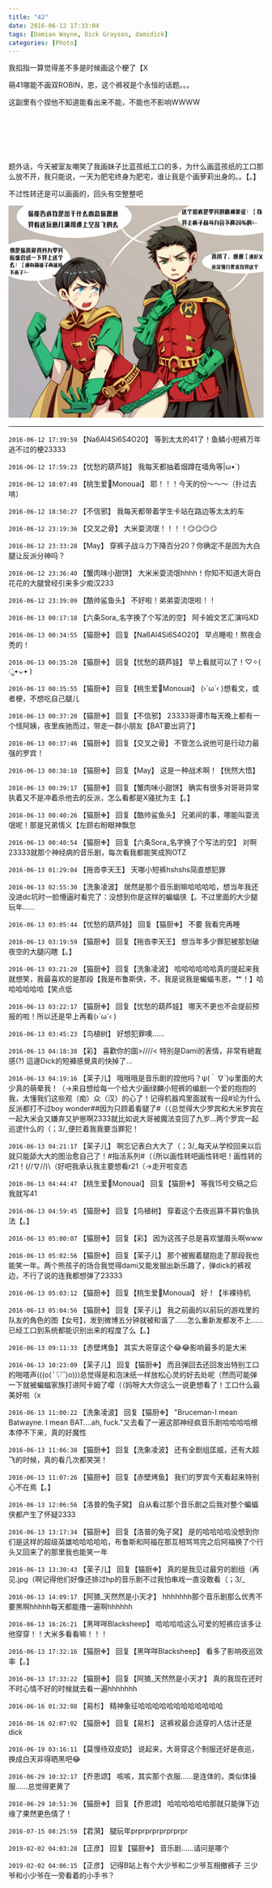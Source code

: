 ```yaml
---
title: "42"
date: 2016-06-12 17:33:04
tags: [Damian Wayne, Dick Grayson, damidick]
categories: [Photo]
---
```


<p>我掐指一算觉得差不多是时候画这个梗了【X</p> 
<p>萌41哪能不画双ROBIN，恩，这个裤衩是个永恒的话题。。。</p> 
<p>这副里有个捏他不知道能看出来不能，不能也不影响WWWW</p> 
<p><br /></p> 
<p><br /></p> 
<p><br /></p> 
<p>题外话，今天被室友嘲笑了我画妹子比蓝孩纸工口的多，为什么画蓝孩纸的工口那么放不开，我只能说，一天为肥宅终身为肥宅，谁让我是个画萝莉出身的。。【。】</p> 
<p>不过性转还是可以画画的，回头有空整整吧</p>

![](https://raw.githubusercontent.com/alicewish/meowchain247/master/img_cVZNdzJtQk9JV2MxYmRKUFQ0TlFEU29xME9UaU5UVlEvbmFrbnVWL2Z0TVVwQ0RSSFZtSVV3PT0.jpg)

---

`2016-06-12 17:39:59` 【Na6Al4Si6S4O20】 等到太太的41了！鱼鳞小短裤万年逃不过的梗23333

`2016-06-12 17:59:23` 【忧愁的葫芦娃】 我每天都抽着烟蹲在墙角等|ω•`)

`2016-06-12 18:07:49` 【桃生爱🍑Monouai】 耶！！！今天的份～～～（扑过去啃）

`2016-06-12 18:50:27` 【不信邪】 我每天都带着学生卡站在路边等太太的车

`2016-06-12 23:19:36` 【交叉之骨】 大米耍流氓！！！！😏😏😏😏

`2016-06-12 23:33:28` 【May】 穿裤子战斗力下降百分20？你确定不是因为大白腿让反派分神吗？

`2016-06-12 23:36:40` 【蟹肉味小甜饼】 大米米耍流氓hhhh！你知不知道大哥白花花的大腿曾经引来多少痴汉233

`2016-06-12 23:39:09` 【酷帅鲨鱼头】 不好啦！弟弟耍流氓啦！！

`2016-06-13 00:17:18` 【六条Sora\_名字换了个写法的空】 阿卡姆文艺汇演吗XD

`2016-06-13 00:34:55` 【猫厨✙】 回复【Na6Al4Si6S4O20】 早点睡啦！熬夜会秃的！

`2016-06-13 00:35:20` 【猫厨✙】 回复【忧愁的葫芦娃】 早上看就可以了！♡✧( ु•⌄• )

`2016-06-13 00:35:55` 【猫厨✙】 回复【桃生爱🍑Monouai】 (›´ω`‹ )想看文，或者梗，不想吃自己腿儿

`2016-06-13 00:37:20` 【猫厨✙】 回复【不信邪】 23333哥谭市每天晚上都有一个怪阿姨，夜里疾驰而过，带走一群小朋友【BAT要出洞了】

`2016-06-13 00:37:46` 【猫厨✙】 回复【交叉之骨】 不管怎么说他可是行动力最强的罗宾！

`2016-06-13 00:38:18` 【猫厨✙】 回复【May】 这是一种战术啊！【恍然大悟】

`2016-06-13 00:39:17` 【猫厨✙】 回复【蟹肉味小甜饼】 确实有很多对哥哥异常执着又不是冲着杀他去的反派，怎么看都是X骚扰为主【。】

`2016-06-13 00:40:26` 【猫厨✙】 回复【酷帅鲨鱼头】 兄弟间的事，哪能叫耍流氓呢！那是兄弟情义【左顾右盼眼神飘忽

`2016-06-13 00:40:54` 【猫厨✙】 回复【六条Sora\_名字换了个写法的空】 对啊23333就那个神经病的音乐剧，每次看我都能笑成狗OTZ

`2016-06-13 01:29:04` 【拖沓李天王】 天哪小短裤hshshs简直想犯罪

`2016-06-13 02:55:30` 【洗象凌波】 居然是那个音乐剧嘛哈哈哈哈，想当年我还没进dc坑时一脸懵逼时看完了：没想到你是这样的蝙蝠侠【。不过里面的大少腿玩年……

`2016-06-13 03:05:44` 【忧愁的葫芦娃】 回复【猫厨✙】 不要 我看完再睡

`2016-06-13 03:19:59` 【猫厨✙】 回复【拖沓李天王】 想当年多少罪犯被那划破夜空的大腿闪瞎【。】

`2016-06-13 03:21:20` 【猫厨✙】 回复【洗象凌波】 哈哈哈哈哈哈真的提起来我就想笑，我最喜欢的是那段【我是布鲁斯侠，不，我是说我是蝙蝠韦恩，艹！】哈哈哈哈哈哈【笑点低

`2016-06-13 03:22:17` 【猫厨✙】 回复【忧愁的葫芦娃】 哪天不更也不会提前预报的啦！所以还是早上再看(›´ω`‹ )

`2016-06-13 03:45:23` 【鸟植树】 好想犯罪噢……

`2016-06-13 04:18:38` 【彩】 喜歡你的圖>////< 特別是Dami的表情，非常有總裁感(?) 這邊Dick的短褲感覺真的快掉了...

`2016-06-13 04:19:16` 【茉子儿】 哦哦哦是音乐剧的捏他吗？ψ(｀∇´)ψ里面的大少真的萌晕我！（→来自想给每一个给大少画绿麟小短裤的编剧一个爱的抱抱的我，太懂我们这些观（痴）众（汉）的心了！记得机器鸡里面就有一段#论为什么反派都打不过boy wonder##因为只顾着看腿了#（（总觉得大少罗宾和大米罗宾在一起大米会又嫌弃又护崽啊2333就比如说大哥被魔法变回了九岁...两个罗宾一起巡逻什么的（；3/\_便拦着我我要当罪犯！

`2016-06-13 04:21:17` 【茉子儿】 啊忘记表白大大了（；3/\_每天从学校回来以后就只能舔大大的图治愈自己了！#指活系列#（（所以画性转吧画性转吧！画性转的r21！\(//∇//)\（好吧我承认我主要想看r21（→走开啦变态

`2016-06-13 04:44:47` 【桃生爱🍑Monouai】 回复【猫厨✙】 等我15号交稿之后我就写41

`2016-06-13 04:59:45` 【猫厨✙】 回复【鸟植树】 穿着这个去夜巡算不算钓鱼执法【。】

`2016-06-13 05:00:07` 【猫厨✙】 回复【彩】 因为这孩子总是喜欢皱眉头啊www

`2016-06-13 05:02:56` 【猫厨✙】 回复【茉子儿】 那个被搬着腿抱走了那段我也能笑一年。两个熊孩子的场合我觉得dami又能发掘出新乐趣了，弹dick的裤衩边，不行了说的连我都想弹了23333

`2016-06-13 05:03:12` 【猫厨✙】 回复【桃生爱🍑Monouai】 好！【半裸待机

`2016-06-13 05:04:56` 【猫厨✙】 回复【茉子儿】 我之前画的以前玩的游戏里的队友的角色的图【女号】，发到微博五分钟就被和谐了……怎么重新发都发不上……已经工口到系统都能识别出来的程度了么【。】

`2016-06-13 09:11:33` 【赤壁烤鱼】 其实大哥穿这个😂😂影响最多的是大米

`2016-06-13 10:23:09` 【茉子儿】 回复【猫厨✙】 而且弹回去还回发出特别工口的啪嗒声(((o(*ﾟ▽ﾟ*)o)))总觉得是和泡沫纸一样放松心灵的好去处呢（然而可能弹一下就被蝙蝠家族打进阿卡姆了嘤（（妈呀大大你这么一说更想看了！工口什么最美好啦（x

`2016-06-13 11:00:22` 【洗象凌波】 回复【猫厨✙】 "Bruceman-I mean Batwayne. I mean BAT....ah, fuck."又去看了一遍这部神经疯音乐剧哈哈哈哈根本停不下来，真的好魔性

`2016-06-13 11:06:38` 【猫厨✙】 回复【洗象凌波】 还有全剧组匡威，还有大超飞的时候，真的看几次都笑哭！

`2016-06-13 11:07:26` 【猫厨✙】 回复【赤壁烤鱼】 我们的罗宾今天看起来特别心不在焉【。】

`2016-06-13 12:06:56` 【洛普的兔子窝】 自从看过那个音乐剧之后我对整个蝙蝠侠都产生了怀疑2333

`2016-06-13 13:17:34` 【猫厨✙】 回复【洛普的兔子窝】 是的哈哈哈哈没想到你们是这样的超级英雄哈哈哈哈哈，布鲁斯和阿福在那互相骂骂完之后阿福换了个行头又回来了的那里我也能笑一年

`2016-06-13 13:30:43` 【茉子儿】 回复【猫厨✙】 真的是我见过最穷的剧组（再见.jpg（啊记得他们好像还排过hp的音乐剧不过我怕串戏一直没敢看（；3/\_

`2016-06-13 14:09:17` 【阿猹\_天然然是小天才】 hhhhhhh那个音乐剧那么优秀不要黑啊hhhhh每天都能撸一遍啊hhhhhh

`2016-06-13 16:26:21` 【黑咩咩Blacksheep】 哈哈哈哈这么可爱的短裤应该多让他穿穿！！大米多看看嘛！！！

`2016-06-13 17:32:16` 【猫厨✙】 回复【黑咩咩Blacksheep】 看多了影响夜巡效率【。】

`2016-06-13 17:33:22` 【猫厨✙】 回复【阿猹\_天然然是小天才】 真的我现在还时不时心情不好的时候就去看一遍hhhhhhh

`2016-06-16 01:32:08` 【易杉】 精神象征哈哈哈哈哈哈哈哈哈哈哈哈

`2016-06-16 02:07:02` 【猫厨✙】 回复【易杉】 这裤衩最合适穿的人估计还是dick

`2016-06-19 03:16:11` 【莫慢待双皮奶】 说起来，大哥穿这个制服还好是夜巡，换成白天非得晒黑吧😂

`2016-06-29 10:32:17` 【乔恩颂】 咳咳，其实那个衣服……是连体的，类似体操服……总觉得更黄了

`2016-06-29 10:51:36` 【猫厨✙】 回复【乔恩颂】 哈哈哈哈哈哈那就只能弹下边缘了果然更色情了！

`2016-07-15 08:25:59` 【君漪】 腿玩年prprprprprprprpr

`2019-02-02 04:03:28` 【正彦】 回复【猫厨✙】 音乐剧……请问是哪个

`2019-02-02 04:06:15` 【正彦】 记得B站上有个大少爷和二少爷互相撤裤子 三少爷和小少爷在一旁看着的小手书？
